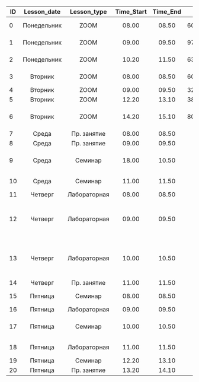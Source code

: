 |ID  |Lesson_date|Lesson_type    |Time_Start   |Time_End   |Zoom_ID      |Zoom_pass      |Lesson_room     |Lecturer          |Lesson_name                    |
|----|:---------:|:-------------:|:-----------:|:---------:|:-----------:|:-------------:|:--------------:|:----------------:|:-----------------------------:|
|0   |Понедельник|ZOOM           |08.00        |08.50      |6029575478   |987123456      |-               |Джаримбетова О.С  |Основы предпринимательства     |
|1   |Понедельник|ZOOM           |09.00        |09.50      |9728421361   |SeT9mP         |-               |Кенжебаев Н.Т     |Современная история Казахстана |
|2   |Понедельник|ZOOM           |10.20        |11.50      |6338739160   |987123456      |-               |Джаримбетова О.С  |ИКТ                            |
|3   |Вторник    |ZOOM           |08.00        |08.50      |6029575478   |987123456      |-               |Джаримбетова О.С  |Основы предпринимательства     |
|4   |Вторник    |ZOOM           |09.00        |09.50      |3215436300   |987123456      |-               |Муханова Г.Б      |Психология                     |
|5   |Вторник    |ZOOM           |12.20        |13.10      |3899543230   |987123456      |-               |Ташев А.А         |Основы Python                  |
|6   |Вторник    |ZOOM           |14.20        |15.10      |8030405533   |987123456      |-               |Жубанкузова       |Основые инфомационной безопасности|
|7   |Среда      |Пр. занятие    |08.00        |08.50      |-            |-              |303             |Жакупова С.Б      |Иностранный язык               |
|8   |Среда      |Пр. занятие    |09.00        |09.50      |-            |-              |303             |Жакупова С.Б      |Иностранный язык               |
|9   |Среда      |Семинар        |18.00        |10.50      |-            |-              |301             |Жубанкузова       |Основые инфомационной безопасности|
|10  |Среда      |Семинар        |11.00        |11.50      |-            |-              |301             |Джаримбетова О.С  |Основы предпринимательства     |
|11  |Четверг    |Лабораторная   |08.00        |08.50      |-            |-              |207             |Ташев А.А         |Основы Python                  |
|12  |Четверг    |Лабораторная   |09.00        |09.50      |-            |-              |213/308         |Шонайбаева А.Т<br>/ Дуйсембекова Л.С  |Казахский язык|
|13  |Четверг    |Лабораторная   |10.00        |10.50      |-            |-              |213/308         |Шонайбаева А.Т<br>/ Дуйсембекова Л.С  |Казахский язык|
|14  |Четверг    |Пр. занятие    |11.00        |11.50      |-            |-              |Спорт зал       |Болтаев С.Б       |Физ.ра                         |
|15  |Пятница    |Семинар        |08.00        |08.50      |-            |-              |309             |Кенжебаев Н.Т     |Современная история Казахстана |
|16  |Пятница    |Лабораторная   |09.00        |09.50      |-            |-              |207             |Ташев А.А         |Основы Python                  |
|17  |Пятница    |Семинар        |10.00        |10.50      |-            |-              |207             |Жубанкузова       |Основые инфомационной безопасности|
|18  |Пятница    |Лабораторная   |11.00        |11.50      |-            |-              |203             |Бекежанова А.А    |ИКТ                            |
|19  |Пятница    |Семинар        |12.20        |13.10      |-            |-              |303             |Муханова Г.Б      |Психология                     |
|20  |Пятница    |Пр. занятие    |13.20        |14.10      |-            |-              |Спорт зал       |Болтаев С.Б       |Физ.ра                         |